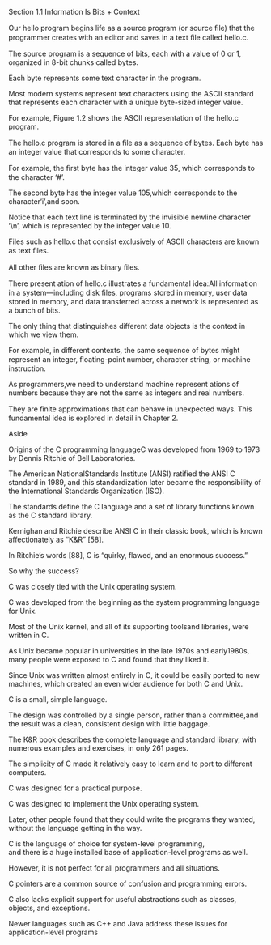 Section 1.1  Information Is Bits + Context

Our hello program begins life as a source program (or source ﬁle) that the programmer creates with an editor and saves in a text ﬁle called hello.c. 

The source program is a sequence of bits, each with a value of 0 or 1, organized in 8-bit chunks called bytes. 

Each byte represents some text character in the program. 

Most modern systems represent text characters using the ASCII standard that represents each character with a unique byte-sized integer value. 

For example, Figure 1.2 shows the ASCII representation of the hello.c program. 

The hello.c program is stored in a ﬁle as a sequence of bytes. Each byte has an integer value that corresponds to some character. 

For example, the ﬁrst byte has the integer value 35, which corresponds to the character ‘#’. 

The second byte has the integer value 105,which corresponds to the character‘i’,and soon.

Notice that each text line is terminated by the invisible newline character ‘\n’, which is represented by the integer value 10.

Files such as hello.c that consist exclusively of ASCII characters are known as text ﬁles. 

All other ﬁles are known as binary ﬁles. 

There present ation of hello.c illustrates a fundamental idea:All information in a system—including disk ﬁles,
programs stored in memory, 
user data stored in memory,
and data transferred across a network is represented as a bunch of bits. 

The only thing that distinguishes different data objects is the context in which we view them. 

For example, in different contexts, the same sequence of bytes might represent an integer, ﬂoating-point number, character string, or machine instruction. 

As programmers,we need to understand machine represent ations of numbers because they are not the same as integers and real numbers. 

They are ﬁnite approximations that can behave in unexpected ways. This fundamental idea is explored in detail in Chapter 2.


Aside

Origins of the C programming languageC was developed from 1969 to 1973 by Dennis Ritchie of Bell Laboratories. 

The American NationalStandards Institute (ANSI) ratified the ANSI C standard in 1989,
and this standardization later became the  responsibility  of  the  International  Standards  Organization  (ISO).  

The  standards  define  the  C language and a set of library functions known as the C standard library. 

Kernighan and Ritchie describe ANSI C in their classic book, which is known affectionately as “K&R” [58]. 

In Ritchie’s words [88], C is “quirky, flawed, and an enormous success.” 

So why the success?

C was closely tied with the Unix operating system.

C was developed from the beginning as the system programming language for Unix.

Most of the Unix kernel, and all of its supporting toolsand libraries, were written in C.

As Unix became popular in universities in the late 1970s and early1980s, 
many people were exposed to C and found that they liked it. 

Since Unix was written almost entirely in C, it could be easily ported to new machines,
which created an even wider audience for both C and Unix.

C is a small, simple language.

The design was controlled by a single person, rather than a committee,and the result was a clean,  consistent design with little baggage. 

The K&R book describes the complete language and standard library, with numerous examples and exercises, in only 261 pages.

The simplicity of C made it relatively easy to learn and to port to different computers.

C was designed for a practical purpose.

C was designed to implement the Unix operating system.

Later, other people found that they could write the programs they wanted, without the language getting in the way.

C  is  the  language  of  choice  for  system-level  programming,  
and  there  is  a  huge  installed  base  of application-level programs as well. 

However, it is not perfect for all programmers and all situations.

C pointers are a common source of confusion and programming errors. 

C also lacks explicit support for useful abstractions such as classes, objects, and exceptions. 

Newer languages such as C++ and Java address these issues for application-level programs

